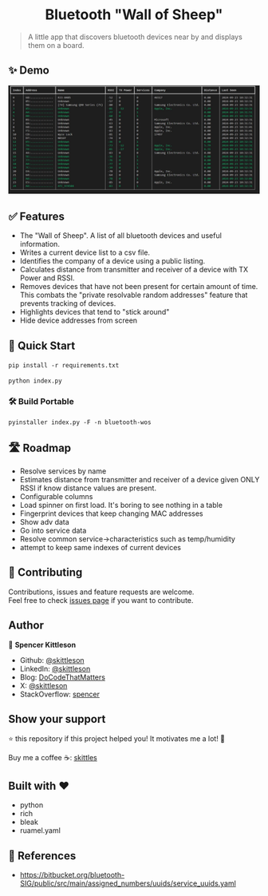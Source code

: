 <h1 align="center">Bluetooth "Wall of Sheep"</h1>

> A little app that discovers bluetooth devices near by and displays them on a board.

## ✨ Demo

![Interactive app](app.jpg)


## ✅ Features

 - The "Wall of Sheep".  A list of all bluetooth devices and useful information.
 - Writes a current device list to a csv file.
 - Identifies the company of a device using a public listing.
 - Calculates distance from transmitter and receiver of a device with TX Power and RSSI.
 - Removes devices that have not been present for certain amount of time. This combats the "private resolvable random addresses" feature that prevents tracking of devices.
 - Highlights devices that tend to "stick around"
 - Hide device addresses from screen

## 🚀 Quick Start

`pip install -r requirements.txt`

`python index.py`

### 🛠️ Build Portable 

`pyinstaller index.py -F -n bluetooth-wos`

## 🛣️ Roadmap
 
 - Resolve services by name
 - Estimates distance from transmitter and receiver of a device given ONLY RSSI if know distance values are present.
 - Configurable columns
 - Load spinner on first load. It's boring to see nothing in a table
 - Fingerprint devices that keep changing MAC addresses
 - Show adv data
 - Go into service data
 - Resolve common service->characteristics such as temp/humidity
 - attempt to keep same indexes of current devices

## 🤝 Contributing

Contributions, issues and feature requests are welcome.<br />
Feel free to check [issues page](https://github.com/skittleson/bluetooth-wos/issues) if you want to contribute.<br />

## Author

👤 **Spencer Kittleson**

- Github: [@skittleson](https://github.com/skittleson)
- LinkedIn: [@skittleson](https://www.linkedin.com/in/skittleson)
- Blog: [DoCodeThatMatters](https://docodethatmatters.com)
- X: [@skittleson](https://twitter.com/skittleson)
- StackOverflow: [spencer](https://stackoverflow.com/users/2414540/spencer)

## Show your support

⭐️ this repository if this project helped you! It motivates me a lot! 👋

Buy me a coffee ☕: <a href="https://www.buymeacoffee.com/skittles">skittles</a><br />

## Built with ♥

- python
- rich
- bleak
- ruamel.yaml


## 📑 References

 - https://bitbucket.org/bluetooth-SIG/public/src/main/assigned_numbers/uuids/service_uuids.yaml
